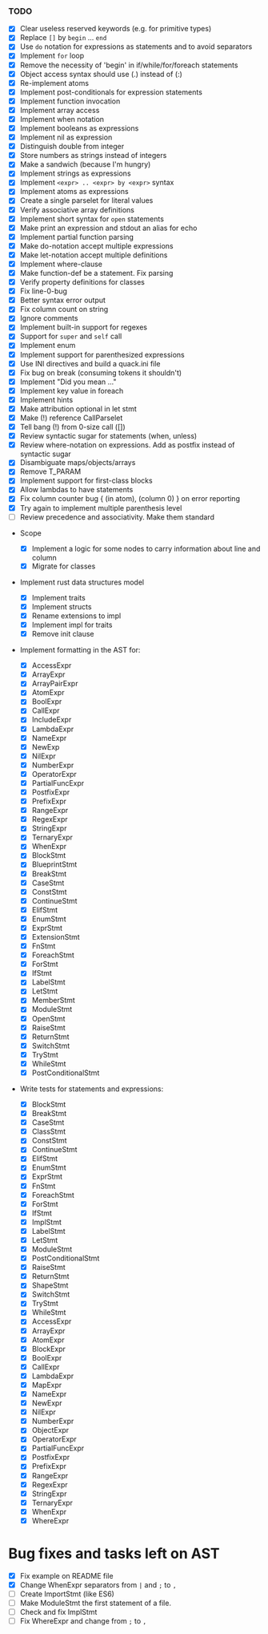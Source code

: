 ### TODO

- [x] Clear useless reserved keywords (e.g. for primitive types)
- [x] Replace `[]` by `begin` ... `end`
- [x] Use `do` notation for expressions as statements and to avoid separators
- [x] Implement `for` loop
- [x] Remove the necessity of 'begin' in if/while/for/foreach statements
- [x] Object access syntax should use (.) instead of (:)
- [x] Re-implement atoms
- [x] Implement post-conditionals for expression statements
- [x] Implement function invocation
- [x] Implement array access
- [x] Implement when notation
- [x] Implement booleans as expressions
- [x] Implement nil as expression
- [x] Distinguish double from integer
- [x] Store numbers as strings instead of integers
- [x] Make a sandwich (because I'm hungry)
- [x] Implement strings as expressions
- [x] Implement `<expr> .. <expr> by <expr>` syntax
- [x] Implement atoms as expressions
- [x] Create a single parselet for literal values
- [x] Verify associative array definitions
- [x] Implement short syntax for `open` statements
- [x] Make print an expression and stdout an alias for echo
- [x] Implement partial function parsing
- [x] Make do-notation accept multiple expressions
- [x] Make let-notation accept multiple definitions
- [x] Implement where-clause
- [x] Make function-def be a statement. Fix parsing
- [x] Verify property definitions for classes
- [x] Fix line-0-bug
- [x] Better syntax error output
- [x] Fix column count on string
- [x] Ignore comments
- [x] Implement built-in support for regexes
- [x] Support for `super` and `self` call
- [x] Implement enum
- [x] Implement support for parenthesized expressions
- [x] Use INI directives and build a quack.ini file
- [x] Fix bug on break (consuming tokens it shouldn't)
- [x] Implement "Did you mean ..."
- [x] Implement key value in foreach
- [x] Implement hints
- [x] Make attribution optional in let stmt
- [x] Make (!) reference CallParselet
- [x] Tell bang (!) from 0-size call ([])
- [x] Review syntactic sugar for statements (when, unless)
- [x] Review where-notation on expressions. Add as postfix instead of syntactic sugar
- [x] Disambiguate maps/objects/arrays
- [x] Remove T_PARAM
- [x] Implement support for first-class blocks
- [x] Allow lambdas to have statements
- [x] Fix column counter bug { (in atom), (column 0) } on error reporting
- [x] Try again to implement multiple parenthesis level
- [ ] Review precedence and associativity. Make them standard

- Scope
  - [x] Implement a logic for some nodes to carry information about line and column
  - [x] Migrate for classes

- Implement rust data structures model
  - [x] Implement traits
  - [x] Implement structs
  - [x] Rename extensions to impl
  - [x] Implement impl for traits
  - [x] Remove init clause

- Implement formatting in the AST for:
  - [x] AccessExpr
  - [x] ArrayExpr
  - [x] ArrayPairExpr
  - [x] AtomExpr
  - [x] BoolExpr
  - [x] CallExpr
  - [x] IncludeExpr
  - [x] LambdaExpr
  - [x] NameExpr
  - [x] NewExp
  - [x] NilExpr
  - [x] NumberExpr
  - [x] OperatorExpr
  - [x] PartialFuncExpr
  - [x] PostfixExpr
  - [x] PrefixExpr
  - [x] RangeExpr
  - [x] RegexExpr
  - [x] StringExpr
  - [x] TernaryExpr
  - [x] WhenExpr
  - [x] BlockStmt
  - [x] BlueprintStmt
  - [x] BreakStmt
  - [x] CaseStmt
  - [x] ConstStmt
  - [x] ContinueStmt
  - [x] ElifStmt
  - [x] EnumStmt
  - [x] ExprStmt
  - [x] ExtensionStmt
  - [x] FnStmt
  - [x] ForeachStmt
  - [x] ForStmt
  - [x] IfStmt
  - [x] LabelStmt
  - [x] LetStmt
  - [x] MemberStmt
  - [x] ModuleStmt
  - [x] OpenStmt
  - [x] RaiseStmt
  - [x] ReturnStmt
  - [x] SwitchStmt
  - [x] TryStmt
  - [x] WhileStmt
  - [x] PostConditionalStmt

- Write tests for statements and expressions:

  - [x] BlockStmt
  - [x] BreakStmt
  - [x] CaseStmt
  - [x] ClassStmt
  - [x] ConstStmt
  - [x] ContinueStmt
  - [x] ElifStmt
  - [x] EnumStmt
  - [x] ExprStmt
  - [x] FnStmt
  - [x] ForeachStmt
  - [x] ForStmt
  - [x] IfStmt
  - [x] ImplStmt
  - [x] LabelStmt
  - [x] LetStmt
  - [x] ModuleStmt
  - [x] PostConditionalStmt
  - [x] RaiseStmt
  - [x] ReturnStmt
  - [x] ShapeStmt
  - [x] SwitchStmt
  - [x] TryStmt
  - [x] WhileStmt
  - [x] AccessExpr
  - [x] ArrayExpr
  - [x] AtomExpr
  - [x] BlockExpr
  - [x] BoolExpr
  - [x] CallExpr
  - [x] LambdaExpr
  - [x] MapExpr
  - [x] NameExpr
  - [x] NewExpr
  - [x] NilExpr
  - [x] NumberExpr
  - [x] ObjectExpr
  - [x] OperatorExpr
  - [x] PartialFuncExpr
  - [x] PostfixExpr
  - [x] PrefixExpr
  - [x] RangeExpr
  - [x] RegexExpr
  - [x] StringExpr
  - [x] TernaryExpr
  - [x] WhenExpr
  - [x] WhereExpr

# Bug fixes and tasks left on AST

  - [x] Fix example on README file
  - [x] Change WhenExpr separators from `|` and `;` to `,`
  - [ ] Create ImportStmt (like ES6)
  - [ ] Make ModuleStmt the first statement of a file.
  - [ ] Check and fix ImplStmt
  - [ ] Fix WhereExpr and change from `;` to `,`
